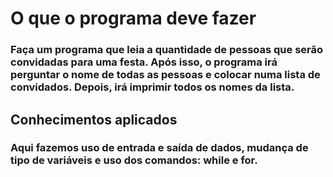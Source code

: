 # O que o programa deve fazer

### Faça um programa que leia a quantidade de pessoas que serão convidadas para uma festa. Após isso, o programa irá perguntar o nome de todas as pessoas e colocar numa lista de convidados. Depois, irá imprimir todos os nomes da lista.

## Conhecimentos aplicados

### Aqui fazemos uso de entrada e saída de dados, mudança de tipo de variáveis e uso dos comandos: while e for.
